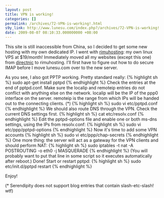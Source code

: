 ```yaml
---
layout: post
title: VPN is working!
categories: []
permalink: /archives/72-VPN-is-working!.html
s9y_link: http://www.lunesu.com/index.php?/archives/72-VPN-is-working!.html
date: 2009-08-07 08:10:33.000000000 +08:00
---
```

This site is still inaccessible from China, so I decided to get some new hosting with my own dedicated IP. I went with <a href="http://rimuhosting.com">rimuhosting</a>: my own linux VPS at $19/month! Immediately moved all  my websites (except this one) from <a href="http://directnic.com">directnic</a> to rimuhosting. I'll first have to figure out how to do secure IMAP before I move lunesu.com over to the new server.

As you see, I also got PPTP working. Pretty standard really:
{% highlight sh %}
sudo apt-get install pptpd
{% endhighlight %}
Check the entries at the end of pptpd.conf. Make sure the localip and remoteip entries do not conflict with anything else on the network. localip will be the IP of the ppp0 interface on the server. remoteip is the range from which IPs will be handed out to the connecting clients. (*)
{% highlight sh %}
sudo vi etc/pptpd.conf
{% endhighlight %}
We should also route DNS through the VPN. Check the current DNS settings first.
{% highlight sh %}
cat etc/resolv.conf
{% endhighlight %}
Edit the pptpd-options file and enable one or both ms-dns settings, using the IPs from resolv.conf:
{% highlight sh %}
sudo vi etc/ppp/pptpd-options
{% endhighlight %}
Now it's time to add some VPN accounts
{% highlight sh %}
sudo vi etc/ppp/chap-secrets
{% endhighlight %}
One more thing: the server will act as a gateway for the VPN clients and should perform NAT:
{% highlight sh %}
sudo iptables -t nat -A POSTROUTING -o eth0 -j MASQUERADE
{% endhighlight %}
(You will probably want to put that line in some script so it executes automatically after reboot.)
Done! Start or restart pptpd:
{% highlight sh %}
sudo etc/init.d/pptpd restart
{% endhighlight %}

Enjoy!

(* Serendipity does not support blog entries that contain slash-etc-slash! wtf)
